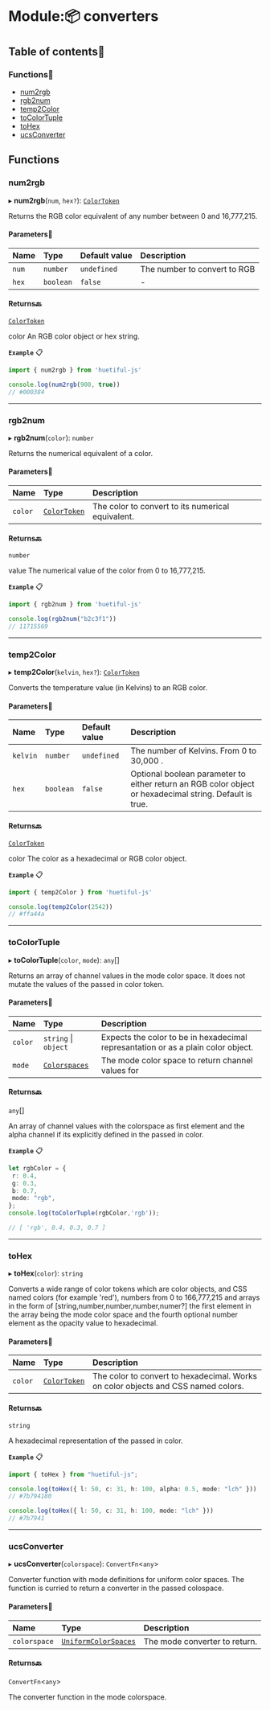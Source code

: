 # Module:📦 converters

## Table of contents📜

### Functions🧰

- [num2rgb](converters.md#num2rgb)
- [rgb2num](converters.md#rgb2num)
- [temp2Color](converters.md#temp2Color)
- [toColorTuple](converters.md#toColorTuple)
- [toHex](converters.md#toHex)
- [ucsConverter](converters.md#ucsConverter)

## Functions

### num2rgb

▸ **num2rgb**(`num`, `hex?`): [`ColorToken`](types.md#ColorToken)

Returns the RGB color equivalent of any number between 0 and 16,777,215.

#### Parameters🧮

| Name | Type | Default value | Description |
| :------ | :------ | :------ | :------ |
| `num` | `number` | `undefined` | The number to convert to RGB |
| `hex` | `boolean` | `false` | - |

#### Returns🔙

[`ColorToken`](types.md#ColorToken)

color An RGB color object or hex string.

**`Example`** 📋

```ts
import { num2rgb } from 'huetiful-js'

console.log(num2rgb(900, true))
// #000384
```

___

### rgb2num

▸ **rgb2num**(`color`): `number`

Returns the numerical equivalent of a color.

#### Parameters🧮

| Name | Type | Description |
| :------ | :------ | :------ |
| `color` | [`ColorToken`](types.md#ColorToken) | The color to convert to its numerical equivalent. |

#### Returns🔙

`number`

value The numerical value of the color from 0 to 16,777,215.

**`Example`** 📋

```ts
import { rgb2num } from 'huetiful-js'

console.log(rgb2num("b2c3f1"))
// 11715569
```

___

### temp2Color

▸ **temp2Color**(`kelvin`, `hex?`): [`ColorToken`](types.md#ColorToken)

Converts the temperature value (in Kelvins) to an RGB color.

#### Parameters🧮

| Name | Type | Default value | Description |
| :------ | :------ | :------ | :------ |
| `kelvin` | `number` | `undefined` | The number of Kelvins. From 0 to 30,000 . |
| `hex` | `boolean` | `false` | Optional boolean parameter to either return an RGB color object or hexadecimal string. Default is true. |

#### Returns🔙

[`ColorToken`](types.md#ColorToken)

color The color as a hexadecimal  or RGB color object.

**`Example`** 📋

```ts
import { temp2Color } from 'huetiful-js'

console.log(temp2Color(2542))
// #ffa44a
```

___

### toColorTuple

▸ **toColorTuple**(`color`, `mode`): `any`[]

Returns an array of channel values in the mode color space. It does not mutate the values of the passed in color token.

#### Parameters🧮

| Name | Type | Description |
| :------ | :------ | :------ |
| `color` | `string` \| `object` | Expects the color to be in hexadecimal represantation or as a plain color object. |
| `mode` | [`Colorspaces`](types.md#Colorspaces) | The mode color space to return channel values for |

#### Returns🔙

`any`[]

An array of channel values with the colorspace as first element and the alpha channel if its explicitly defined in the passed in color.

**`Example`** 📋

```ts
let rgbColor = {
 r: 0.4,
 g: 0.3,
 b: 0.7,
 mode: "rgb",
};
console.log(toColorTuple(rgbColor,'rgb'));

// [ 'rgb', 0.4, 0.3, 0.7 ]
```

___

### toHex

▸ **toHex**(`color`): `string`

Converts a wide range of color tokens which are color objects, and CSS named colors  (for example 'red'), numbers from 0 to 166,777,215 and arrays in the form of [string,number,number,number,numer?] the first element in the array being the mode color space and the fourth optional number element as the opacity value to hexadecimal.

#### Parameters🧮

| Name | Type | Description |
| :------ | :------ | :------ |
| `color` | [`ColorToken`](types.md#ColorToken) | The color to convert to hexadecimal. Works on color objects and CSS named colors. |

#### Returns🔙

`string`

A hexadecimal representation of the passed in color.

**`Example`** 📋

```ts
import { toHex } from "huetiful-js";

console.log(toHex({ l: 50, c: 31, h: 100, alpha: 0.5, mode: "lch" }))
// #7b794180

console.log(toHex({ l: 50, c: 31, h: 100, mode: "lch" }))
// #7b7941
```

___

### ucsConverter

▸ **ucsConverter**(`colorspace`): `ConvertFn`\<`any`\>

Converter function with mode definitions for uniform color spaces. The function is curried to return a converter in the passed colospace.

#### Parameters🧮

| Name | Type | Description |
| :------ | :------ | :------ |
| `colorspace` | [`UniformColorSpaces`](types.md#UniformColorSpaces) | The mode converter to return. |

#### Returns🔙

`ConvertFn`\<`any`\>

The converter function in the mode colorspace.
